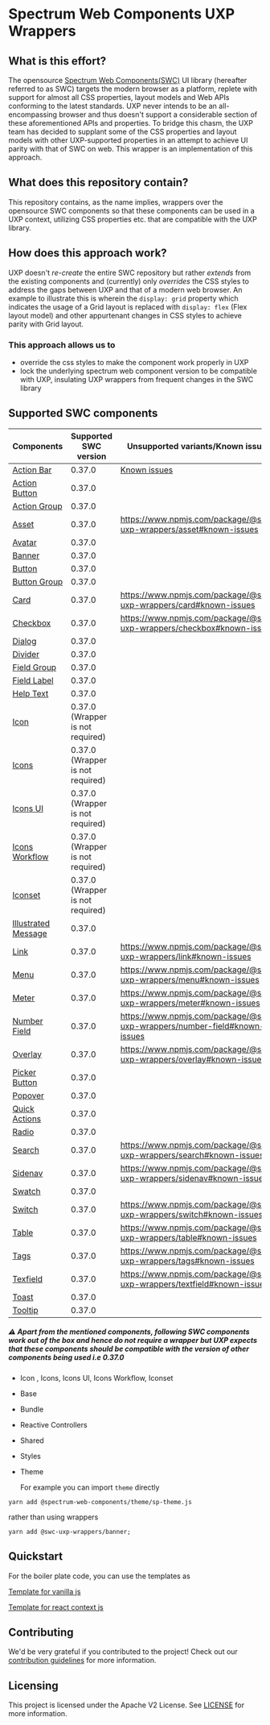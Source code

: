 # Spectrum Web Components UXP Wrappers

## What is this effort?

The opensource [Spectrum Web Components(SWC)](https://github.com/adobe/spectrum-web-components) UI library (hereafter referred to as SWC) targets the modern browser as a platform, replete with support for almost all CSS properties, layout models and Web APIs conforming to the latest standards. UXP never intends to be an all-encompassing browser and thus doesn't support a considerable section of these aforementioned APIs and properties. To bridge this chasm, the UXP team has decided to supplant some of the CSS properties and layout models with other UXP-supported properties in an attempt to achieve UI parity with that of SWC on web. This wrapper is an implementation of this approach.

## What does this repository contain?

This repository contains, as the name implies, wrappers over the opensource SWC components so that these components can be used in a UXP context, utilizing CSS properties etc. that are compatible with the UXP library.

## How does this approach work?

UXP doesn't _re-create_ the entire SWC repository but rather _extends_ from the existing components and (currently) only _overrides_ the CSS styles to address the gaps between UXP and that of a modern web browser. An example to illustrate this is wherein the `display: grid` property which indicates the usage of a Grid layout is replaced with `display: flex` (Flex layout model) and other appurtenant changes in CSS styles to achieve parity with Grid layout.

### This approach allows us to

- override the css styles to make the component work properly in UXP
- lock the underlying spectrum web component version to be compatible with UXP, insulating UXP wrappers from frequent changes in the SWC library

## Supported SWC components

| Components                                                                                               | Supported SWC version              | Unsupported variants/Known issues                                         |
| -------------------------------------------------------------------------------------------------------- | ---------------------------------- | ------------------------------------------------------------------------- |
| [Action Bar](https://opensource.adobe.com/spectrum-web-components/components/action-bar/)                   | 0.37.0                             | [Known issues](https://www.npmjs.com/package/@swc-uxp-wrappers/action-bar#known-issues)   |
| [Action Button](https://opensource.adobe.com/spectrum-web-components/components/action-button/)             | 0.37.0                             |                                                                           |
| [Action Group](https://opensource.adobe.com/spectrum-web-components/components/action-group/)               | 0.37.0                             |                                                                           |
| [Asset](https://opensource.adobe.com/spectrum-web-components/components/asset/)                             | 0.37.0                             | https://www.npmjs.com/package/@swc-uxp-wrappers/asset#known-issues        |
| [Avatar](https://opensource.adobe.com/spectrum-web-components/components/avatar/)                           | 0.37.0                             |                                                                           |
| [Banner](https://opensource.adobe.com/spectrum-web-components/components/banner/)                           | 0.37.0                             |                                                                           |
| [Button](https://opensource.adobe.com/spectrum-web-components/components/button/)                           | 0.37.0                             |                                                                           |
| [Button Group](https://opensource.adobe.com/spectrum-web-components/components/button-group/)               | 0.37.0                             |                                                                           |
| [Card](https://opensource.adobe.com/spectrum-web-components/components/card/)                               | 0.37.0                             | https://www.npmjs.com/package/@swc-uxp-wrappers/card#known-issues         |
| [Checkbox](https://opensource.adobe.com/spectrum-web-components/components/checkbox/)                       | 0.37.0                             | https://www.npmjs.com/package/@swc-uxp-wrappers/checkbox#known-issues     |
| [Dialog](https://opensource.adobe.com/spectrum-web-components/components/dialog/)                           | 0.37.0                             |                                                                           |
| [Divider](https://opensource.adobe.com/spectrum-web-components/components/divider/)                         | 0.37.0                             |                                                                           |
| [Field Group](https://opensource.adobe.com/spectrum-web-components/components/field-group/)                 | 0.37.0                             |                                                                           |
| [Field Label](https://opensource.adobe.com/spectrum-web-components/components/field-label/)                 | 0.37.0                             |                                                                           |
| [Help Text](https://opensource.adobe.com/spectrum-web-components/components/help-text/)                     | 0.37.0                             |                                                                           |
| [Icon](https://opensource.adobe.com/spectrum-web-components/components/icon/)                               | 0.37.0  (Wrapper is not required) |                                                                           |
| [Icons](https://opensource.adobe.com/spectrum-web-components/components/icons/)                             | 0.37.0  (Wrapper is not required) |                                                                           |
| [Icons UI](https://opensource.adobe.com/spectrum-web-components/components/icons-ui/)                       | 0.37.0  (Wrapper is not required) |                                                                           |
| [Icons Workflow](https://opensource.adobe.com/spectrum-web-components/components/icons-workflow/)           | 0.37.0  (Wrapper is not required) |                                                                           |
| [Iconset](https://opensource.adobe.com/spectrum-web-components/components/iconset/)                         | 0.37.0  (Wrapper is not required) |                                                                           |
| [Illustrated Message](https://opensource.adobe.com/spectrum-web-components/components/illustrated-message/) | 0.37.0                             |                                                                           |
| [Link](https://opensource.adobe.com/spectrum-web-components/components/link/)                               | 0.37.0                             | https://www.npmjs.com/package/@swc-uxp-wrappers/link#known-issues         |
| [Menu](https://opensource.adobe.com/spectrum-web-components/components/menu/)                               | 0.37.0                             | https://www.npmjs.com/package/@swc-uxp-wrappers/menu#known-issues         |
| [Meter](https://opensource.adobe.com/spectrum-web-components/components/meter/)                             | 0.37.0                             | https://www.npmjs.com/package/@swc-uxp-wrappers/meter#known-issues        |
| [Number Field](https://opensource.adobe.com/spectrum-web-components/components/number-field/)               | 0.37.0                             | https://www.npmjs.com/package/@swc-uxp-wrappers/number-field#known-issues |
| [Overlay](https://opensource.adobe.com/spectrum-web-components/components/overlay/)                         | 0.37.0                             | https://www.npmjs.com/package/@swc-uxp-wrappers/overlay#known-issues      |
| [Picker Button](https://opensource.adobe.com/spectrum-web-components/components/picker-button/)             | 0.37.0                             |                                                                           |
| [Popover](https://opensource.adobe.com/spectrum-web-components/components/popover/)                         | 0.37.0                             |                                                                           |
| [Quick Actions](https://opensource.adobe.com/spectrum-web-components/components/quick-actions/)             | 0.37.0                             |                                                                           |
| [Radio](https://opensource.adobe.com/spectrum-web-components/components/radio/)                             | 0.37.0                             |                                                                           |
| [Search](https://opensource.adobe.com/spectrum-web-components/components/search/)                           | 0.37.0                             | https://www.npmjs.com/package/@swc-uxp-wrappers/search#known-issues       |
| [Sidenav](https://opensource.adobe.com/spectrum-web-components/components/sidenav/)                         | 0.37.0                             | https://www.npmjs.com/package/@swc-uxp-wrappers/sidenav#known-issues      |
| [Swatch](https://opensource.adobe.com/spectrum-web-components/components/swatch/)                           | 0.37.0                             |                                                                           |
| [Switch](https://opensource.adobe.com/spectrum-web-components/components/switch/)                           | 0.37.0                             | https://www.npmjs.com/package/@swc-uxp-wrappers/switch#known-issues       |
| [Table](https://opensource.adobe.com/spectrum-web-components/components/table/)                             | 0.37.0                             | https://www.npmjs.com/package/@swc-uxp-wrappers/table#known-issues        |
| [Tags](https://opensource.adobe.com/spectrum-web-components/components/tags/)                               | 0.37.0                             | https://www.npmjs.com/package/@swc-uxp-wrappers/tags#known-issues         |
| [Texfield](https://opensource.adobe.com/spectrum-web-components/components/textfield/)                      | 0.37.0                             | https://www.npmjs.com/package/@swc-uxp-wrappers/textfield#known-issues    |
| [Toast](https://opensource.adobe.com/spectrum-web-components/components/toast/)                             | 0.37.0                             |                                                                           |
| [Tooltip](https://opensource.adobe.com/spectrum-web-components/components/tooltip/)                         | 0.37.0                             |                                                                           |

##### ⚠️ Apart from the mentioned components, following SWC components work out of the box and hence do not require a wrapper but UXP expects that these components should be compatible with the version of other components being used i.e 0.37.0 

- Icon , Icons, Icons UI, Icons Workflow, Iconset
- Base
- Bundle
- Reactive Controllers
- Shared
- Styles
- Theme

  For example you can import `theme` directly

```
yarn add @spectrum-web-components/theme/sp-theme.js
```

rather than using wrappers

```
yarn add @swc-uxp-wrappers/banner;
```

## Quickstart

For the boiler plate code, you can use the templates as

[Template for vanilla js](https://www.npmjs.com/package/@swc-uxp-wrappers/create-swc-uxp-app)

[Template for react context js](https://www.npmjs.com/package/@swc-uxp-wrappers/create-swc-uxp-react-app)

## Contributing

We'd be very grateful if you contributed to the project! Check out our [contribution guidelines](./CONTRIBUTING.md) for more information.

## Licensing

This project is licensed under the Apache V2 License. See [LICENSE](./LICENSE.txt) for more information.
